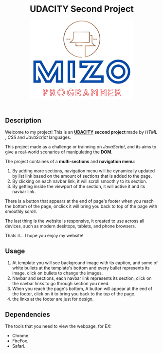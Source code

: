 <header>
  <h1>UDACITY Second Project</h1>
  <center>
    <img src="static/images/logo.png">
  </center>
</header>

<main>
  <section>
    <h2>Description</h2>
    <!-- p -->
    <p>
      Welcome to my project! This is an 
      <strong>
        <a href="https://www.udacity.com">UDACITY</a> second project
      </strong> 
      made by 
      <em>HTML</em> , 
      <em>CSS</em> and 
      <em>JavaScript</em> languages.
    </p>
    <!-- p -->
    <p>
      This project made as a challenge or trainning on 
      <em>JavaScript</em>, and its aims to give a real-world scenarios of manipulating the 
      <strong>DOM</strong>.
    </p>
    <!-- span & ol -->
    <span>
      The project containes of a 
      <strong>multi-sections</strong> and 
      <strong>navigation menu</strong>:
    </span>
    <ol>
      <li>
        By adding more sections, navigation menu will be dynamically updated by list link based on the amount of sections that is added to the page.
      </li>
      <li>
        By clicking on each navbar link, it will scroll smoothly to its section.
      </li>
      <li>
        By getting inside the viewport of the section, it will active it and its navbar link.
      </li>
    </ol>
    <!-- p -->
    <p>
      There is a button that appears at the end of page's footer when you reach the bottom of the page, onclick it will bring you back to top of the page with smoothly scroll.
    </p>
    <!-- p -->
    <p>
      The last thing is the website is responsive, it created to use across all devices, such as modern desktops, tablets, and phone browsers.
    </p>
    <!-- p -->
    <p>
      Thats it... I hope you enjoy my website!
    </p>
  </section>

  <section>
    <h2>Usage</h2>
    <!-- ol -->
    <ol>
      <li>
        At template you will see background image with its caption, and some of white bullets at the template's bottom and every bullet represents its image, click on bullets to change the images.
      </li>
      <li>
        Navbar and sections, each navbar link represents its section, click on the navbar links to go through section you need.
      </li>
      <li>
        When you reach the page's bottom, A button will appear at the end of the footer, click on it to bring you back to the top of the page.
      </li>
      <li>the links at the footer are just for design.</li>
    </ol>
  </section>

  <section>
    <h2>Dependencies</h2>
    <!-- span & ul -->
    <span>The tools that you need to view the webpage, for EX:</span>
    <ul>
      <li>
        Chrome.
      </li>
      <li>
        FireFox.
      </li>
      <li>
        Safari.
      </li>
    </ul>
  </section>
</main>
